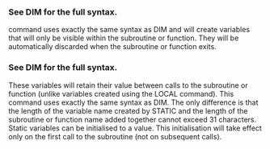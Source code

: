 

### See DIM for the full syntax.

command uses exactly the same syntax as DIM and will create variables that will only be visible within the subroutine or function. They will be automatically discarded when the subroutine or function exits.

### See DIM for the full syntax.

These variables will retain their value between calls to the subroutine or function (unlike variables created using the LOCAL command). This command uses exactly the same syntax as DIM. The only difference is that the length of the variable name created by STATIC and the length of the subroutine or function name added together cannot exceed 31 characters. Static variables can be initialised to a value. This initialisation will take effect only on the first call to the subroutine (not on subsequent calls).